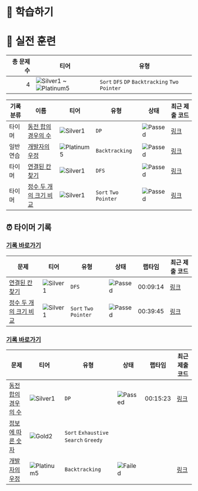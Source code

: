 # 📖 학습하기

# 🥇 실전 훈련
|총 문제 수|티어|유형|
|---:|---|---|
|4|![Silver1][s1] ~ ![Platinum5][p5]|`Sort` `DFS` `DP` `Backtracking` `Two Pointer`|

|기록분류|이름|티어|유형|상태|최근 제출 코드|
|---|---|---|---|---|---|
|타이머|[동전 합의 경우의 수](https://www.codetree.ai/training-field/search/problems/number-of-coin-agreement-cases)|![Silver1][s1]|`DP`|![Passed][passed]|[링크](https://github.com/pushedrumex/codetree-TILs/blob/main/241003/%EB%8F%99%EC%A0%84%20%ED%95%A9%EC%9D%98%20%EA%B2%BD%EC%9A%B0%EC%9D%98%20%EC%88%98/number-of-coin-agreement-cases.java)|
|일반 연습|[개발자의 우정](https://www.codetree.ai/training-field/search/problems/friendship-of-developers)|![Platinum5][p5]|`Backtracking`|![Passed][passed]|[링크](https://github.com/pushedrumex/codetree-TILs/blob/main/241003/%EA%B0%9C%EB%B0%9C%EC%9E%90%EC%9D%98%20%EC%9A%B0%EC%A0%95/friendship-of-developers.java)|
|타이머|[연결된 칸 찾기](https://www.codetree.ai/training-field/search/problems/find-linked-cells)|![Silver1][s1]|`DFS`|![Passed][passed]|[링크](https://github.com/pushedrumex/codetree-TILs/blob/main/241003/%EC%97%B0%EA%B2%B0%EB%90%9C%20%EC%B9%B8%20%EC%B0%BE%EA%B8%B0/find-linked-cells.java)|
|타이머|[정수 두 개의 크기 비교](https://www.codetree.ai/training-field/search/problems/compare-the-size-of-two-integers)|![Silver1][s1]|`Sort` `Two Pointer`|![Passed][passed]|[링크](https://github.com/pushedrumex/codetree-TILs/blob/main/241003/%EC%A0%95%EC%88%98%20%EB%91%90%20%EA%B0%9C%EC%9D%98%20%ED%81%AC%EA%B8%B0%20%EB%B9%84%EA%B5%90/compare-the-size-of-two-integers.java)|


## ⏰ 타이머 기록
### [기록 바로가기](https://www.codetree.ai/training-field/my-records/timer/9917)

|문제|티어|유형|상태|랩타임|최근 제출 코드|
|---|---|---|---|---|---|
[연결된 칸 찾기](https://www.codetree.ai/training-field/search/problems/find-linked-cells)|![Silver1][s1]|`DFS`|![Passed][passed]|00:09:14|[링크](https://github.com/pushedrumex/codetree-TILs/blob/main/241003/%EC%97%B0%EA%B2%B0%EB%90%9C%20%EC%B9%B8%20%EC%B0%BE%EA%B8%B0/find-linked-cells.java)|
[정수 두 개의 크기 비교](https://www.codetree.ai/training-field/search/problems/compare-the-size-of-two-integers)|![Silver1][s1]|`Sort` `Two Pointer`|![Passed][passed]|00:39:45|[링크](https://github.com/pushedrumex/codetree-TILs/blob/main/241003/%EC%A0%95%EC%88%98%20%EB%91%90%20%EA%B0%9C%EC%9D%98%20%ED%81%AC%EA%B8%B0%20%EB%B9%84%EA%B5%90/compare-the-size-of-two-integers.java)|


### [기록 바로가기](https://www.codetree.ai/training-field/my-records/timer/9915)

|문제|티어|유형|상태|랩타임|최근 제출 코드|
|---|---|---|---|---|---|
[동전 합의 경우의 수](https://www.codetree.ai/training-field/search/problems/number-of-coin-agreement-cases)|![Silver1][s1]|`DP`|![Passed][passed]|00:15:23|[링크](https://github.com/pushedrumex/codetree-TILs/blob/main/241003/%EB%8F%99%EC%A0%84%20%ED%95%A9%EC%9D%98%20%EA%B2%BD%EC%9A%B0%EC%9D%98%20%EC%88%98/number-of-coin-agreement-cases.java)|
[정보에 따른 숫자](https://www.codetree.ai/training-field/search/problems/number-based-on-information)|![Gold2][g2]|`Sort` `Exhaustive Search` `Greedy`||||
[개발자의 우정](https://www.codetree.ai/training-field/search/problems/friendship-of-developers)|![Platinum5][p5]|`Backtracking`|![Failed][failed]||[링크](https://github.com/pushedrumex/codetree-TILs/blob/main/241003/%EA%B0%9C%EB%B0%9C%EC%9E%90%EC%9D%98%20%EC%9A%B0%EC%A0%95/friendship-of-developers.java)|












[b5]: https://img.shields.io/badge/Bronze_5-%235D3E31.svg
[b4]: https://img.shields.io/badge/Bronze_4-%235D3E31.svg
[b3]: https://img.shields.io/badge/Bronze_3-%235D3E31.svg
[b2]: https://img.shields.io/badge/Bronze_2-%235D3E31.svg
[b1]: https://img.shields.io/badge/Bronze_1-%235D3E31.svg
[s5]: https://img.shields.io/badge/Silver_5-%23394960.svg
[s4]: https://img.shields.io/badge/Silver_4-%23394960.svg
[s3]: https://img.shields.io/badge/Silver_3-%23394960.svg
[s2]: https://img.shields.io/badge/Silver_2-%23394960.svg
[s1]: https://img.shields.io/badge/Silver_1-%23394960.svg
[g5]: https://img.shields.io/badge/Gold_5-%23FFC433.svg
[g4]: https://img.shields.io/badge/Gold_4-%23FFC433.svg
[g3]: https://img.shields.io/badge/Gold_3-%23FFC433.svg
[g2]: https://img.shields.io/badge/Gold_2-%23FFC433.svg
[g1]: https://img.shields.io/badge/Gold_1-%23FFC433.svg
[p5]: https://img.shields.io/badge/Platinum_5-%2376DDD8.svg
[p4]: https://img.shields.io/badge/Platinum_4-%2376DDD8.svg
[p3]: https://img.shields.io/badge/Platinum_3-%2376DDD8.svg
[p2]: https://img.shields.io/badge/Platinum_2-%2376DDD8.svg
[p1]: https://img.shields.io/badge/Platinum_1-%2376DDD8.svg
[passed]: https://img.shields.io/badge/Passed-%23009D27.svg
[failed]: https://img.shields.io/badge/Failed-%23D24D57.svg
[easy]: https://img.shields.io/badge/쉬움-%235cb85c.svg?for-the-badge
[medium]: https://img.shields.io/badge/보통-%23FFC433.svg?for-the-badge
[hard]: https://img.shields.io/badge/어려움-%23D24D57.svg?for-the-badge